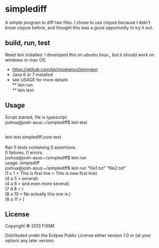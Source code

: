 # simplediff

A simple program to diff two files.
I chose to use clojure because I didn't know clojure before, and thought this was a good opportunity to try it out.

## build, run, test

Need lein installed.
I developed this on ubuntu linux., but it should work on windows or mac OS.

* https://github.com/technomancy/leiningen
* Java 6 or 7 installed
* see USAGE for more details<br>
  ** lein run  
  ** lein test


## Usage

Script started, file is typescript<br>
joshua@josh-asus:~/simplediff$ lein test<br>
<br>

lein test simplediff.core-test<br>
<br>
Ran 5 tests containing 5 assertions.<br>
0 failures, 0 errors.<br>
joshua@josh-asus:~/simplediff$ lein run<br>
usage: simplediff <file1> <file2><br>
joshua@josh-asus:~/simplediff$ lein run "file1.txt" "file2.txt"<br>
(1 c 1 < This is first line > This is new first line)<br>
(4 a 5 > several)<br>
(4 a 6 > and even more several)<br>
(7 d 8 < )<br>
(8 a 10 > No actually this one is.)<br>
(8 a 11 > )<br>


## License

Copyright © 2013 FIXME

Distributed under the Eclipse Public License either version 1.0 or (at
your option) any later version.
